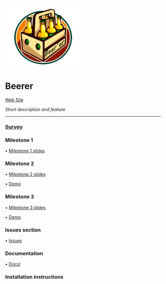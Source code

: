 ![](https://github.com/lrazovic/Beerer/blob/master/Berrer4.JPG)   

# Beerer

[Web Site](https://lrazovic.github.io/Beerer/)

*Short description and feature*

* * *

### [Survey](https://docs.google.com/forms/d/1kWSuHJnPAj1bPIlC0zPUXVjH7cd_kNpZJrJ4aZpEsnA)  

### Milestone 1

• [Milestone 1 slides]()  

### Milestone 2

• [Milestone 2 slides]()  

• [Demo]()

### Milestone 3

• [Milestone 3 slides]()  

• [Demo]()


### Issues section
• [Issues](https://github.com/lrazovic/Beerer/issues)

### Documentation

• [Docs!]()  

### Installation instructions

 
